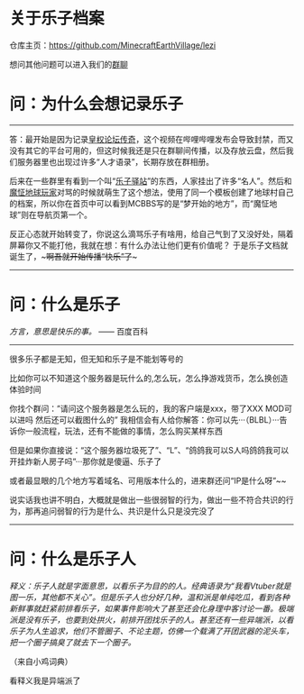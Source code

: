 # 关于乐子档案

仓库主页：https://github.com/MinecraftEarthVillage/lezi

想问其他问题可以进入我们的[群聊](https://map.earthvillage.top/qqun.html "戳我")

# 问：为什么会想记录乐子
***
答：最开始是因为记录[皇权论坛传奇](https://map.earthvillage.top/MCBBS.mp4)，这个视频在哔哩哔哩发布会导致封禁，而又没有其它的平台可用的，但这时候我还是只在群聊间传播，以及存放云盘，然后我们服务器里也出现过许多“人才语录”，长期存放在群相册。

后来在一些群里有看到一个叫“[乐子驿站](https://lezi.yizhan.wiki)”的东西，人家挂出了许多“名人”。然后和[魔怔地球玩家](http://lezi.earthvillage.top/article/earth)对骂的时候就萌生了这个想法，使用了同一个模板创建了地球村自己的档案，所以你在首页中可以看到MCBBS写的是“梦开始的地方”，而“魔怔地球”则在导航页第一个。

反正心态就开始转变了，你说这么滴骂乐子有啥用，给自己气到了又没好处，隔着屏幕你又不能打他，我就在想：有什么办法让他们更有价值呢？ 于是乐子文档就诞生了，~~~啊吾就开始传播“快乐”了~~~
***
# 问：什么是乐子

*方言，意思是快乐的事。*     —— 百度百科
***
很多乐子都是无知，但无知和乐子是不能划等号的

比如你可以不知道这个服务器是玩什么的,怎么玩，怎么挣游戏货币，怎么换创造体验时间

你找个群问：”请问这个服务器是怎么玩的，我的客户端是xxx，带了XXX MOD可以进吗 然后还可以截图什么的” 我相信会有人给你解答：你可以先···（BLBL）···告诉你一般流程，玩法，还有不能做的事情，怎么购买某样东西

但是如果你直接说：“这个服务器垃圾死了”、“L”、“鸽鸽我可以S人吗鸽鸽我可以开挂炸新人房子吗”···那你就是傻逼、乐子了

或者最显眼的几个地方写着域名、可用版本什么的，进来群还问“IP是什么呀”~~

说实话我也讲不明白，大概就是做出一些很弱智的行为，做出一些不符合共识的行为，那再追问弱智的行为是什么、共识是什么只是没完没了
***
# 问：什么是乐子人

*释义：乐子人就是字面意思，以看乐子为目的的人。经典语录为“我看Vtuber就是图一乐，其他都不关心”。但是乐子人也分好几种，温和派是单纯吃瓜，看到各种新鲜事就赶紧前排看乐子，如果事件影响大了甚至还会化身理中客讨论一番。极端派是没有乐子，也要到处拱火，前排开团找乐子的人。甚至还有一些异端派，以看乐子为人生追求，他们不管圈子、不论主题，仿佛一个载满了开团武器的泥头车，把一个圈子搞臭了就去下一个圈子。*

（来自小鸡词典）

看释义我是异端派了[](/icons/猫猫虫滚动.gif)
